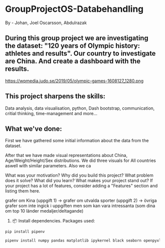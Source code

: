 # GroupProjectOS-Databehandling
By - Johan, Joel Oscarsson, Abdulrazak



## During this group project we are investigating the dataset: "120 years of Olympic history: athletes and results". Our country to investigate are China. And create a dashboard with the results.
https://wpmedia.judo.se/2019/05/olympic-games-1608127_1280.png

## This project sharpens the skills: 
Data analysis, data visualisation, python, Dash bootstrap, communication, critial thinking, time-management and more...


## What we've done:
First we have gathered some initial information about the data from the dataset.

After that we have made visual representations about China, Age/Weight/Height/Sex distributions. We did three visuals for All countries aswell with similar parameters. Also we ca



What was your motivation?
Why did you build this project?
What problem does it solve?
What did you learn?
What makes your project stand out?
If your project has a lot of features, consider adding a "Features" section and listing them here.




 grafer om Kina (uppgift 1) -> grafer om utvalda sporter (uppgift 2) -> övriga grafer som inte ingick i uppgiften men som kan vara intressanta (som dina om top 10 länder medaljer/deltagande)








1. 📦 Install dependencies. Packages used:
```py
pip install pipenv
```
```py
pipenv install numpy pandas matplotlib ipykernel black seaborn openpyxl plotly plotly-express nbformat requests html5lib bs4 lxml python-dotenv dash dash-bootstrap-components pexpect python-dotenv
```
